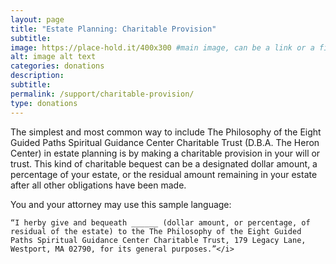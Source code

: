 ```yaml
---
layout: page
title: "Estate Planning: Charitable Provision"
subtitle:
image: https://place-hold.it/400x300 #main image, can be a link or a file in assets/img/portfolio
alt: image alt text
categories: donations
description:
subtitle:
permalink: /support/charitable-provision/
type: donations
---
```


The simplest and most common way to include The Philosophy of the Eight Guided Paths Spiritual Guidance Center Charitable Trust (D.B.A. The Heron Center) in estate planning is by making a charitable provision in your will or trust. This kind of charitable bequest can be a designated dollar amount, a percentage of your estate, or the residual amount remaining in your estate after all other obligations have been made.</p>

You and your attorney may use this sample language:

```
“I herby give and bequeath ______ (dollar amount, or percentage, of residual of the estate) to the The Philosophy of the Eight Guided Paths Spiritual Guidance Center Charitable Trust, 179 Legacy Lane, Westport, MA 02790, for its general purposes.”</i>
```